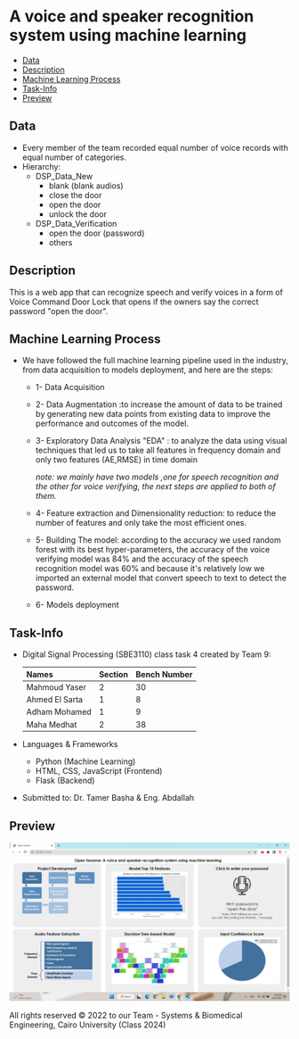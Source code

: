 
# A voice and speaker recognition system using machine learning

  - [Data](#data)
  - [Description](#description)
  - [Machine Learning Process](#machine-learning-process)
  - [Task-Info](#task-info)
  - [Preview](#preview)

## Data
- Every member of the team recorded equal number of voice records with equal number of categories. 
- Hierarchy:
  - DSP_Data_New
    - blank (blank audios)
    - close the door
    - open the door
    - unlock the door
  - DSP_Data_Verification
    - open the door (password)
    - others

## Description
   This is a web app that can recognize speech and verify voices in a form of Voice Command Door Lock that opens if the owners say the correct password "open the door".

## Machine Learning Process
 - We have followed the full machine learning pipeline used in the industry, from data acquisition to models deployment, and here are the steps:
    - 1- Data Acquisition 
    - 2- Data Augmentation :to increase the amount of data to be trained by generating new data points from existing data to improve the performance and outcomes of the model.
    - 3- Exploratory Data Analysis "EDA" : to analyze the data using visual techniques that led us to take all features in frequency domain and only two features (AE,RMSE) in time domain

      *note: we mainly have two models ,one for speech recognition and the other for voice verifying, the next steps are applied to both of them.*

    - 4- Feature extraction and Dimensionality reduction:
    to reduce the number of features and only take the most efficient ones.
    - 5- Building The model: according to the accuracy we used random forest with its best hyper-parameters,
    the accuracy of the voice verifying model was 84% and the accuracy of the speech recognition model was 60% and because it's relatively low we imported an external model that convert speech to text to detect the password.
    - 6- Models deployment




 

## Task-Info
- Digital Signal Processing (SBE3110) class task 4 created by Team 9:

  | Names               | Section | Bench Number |
  | ------------------- |--------------| ------------ |
  | Mahmoud Yaser       |    2    | 30           |
  | Ahmed El Sarta      |    1    | 8            |
  | Adham Mohamed       |    1    | 9            |
  | Maha Medhat         |    2    | 38           |


- Languages & Frameworks
  - Python (Machine Learning)
  - HTML, CSS, JavaScript (Frontend)
  - Flask (Backend)

- Submitted to: Dr. Tamer Basha & Eng. Abdallah

## Preview
  
  ![Alt text](web.png)



All rights reserved © 2022 to our Team - Systems & Biomedical Engineering, Cairo University (Class 2024)
